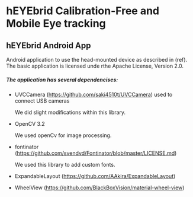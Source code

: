 # hEYEbrid Calibration-Free and Mobile Eye tracking

## hEYEbrid Android App
Android application to use the head-mounted device as described in (ref).
The basic application is licensed unde rthe Apache License, Version 2.0.

##### The application has several dependencises:
* UVCCamera (https://github.com/saki4510t/UVCCamera) used to connect USB cameras

  We did slight modifications within this library.
  
* OpenCV 3.2

  We used openCv for image processing.

* fontinator (https://github.com/svendvd/Fontinator/blob/master/LICENSE.md)

  We used this library to add custom fonts.
  
* ExpandableLayout (https://github.com/AAkira/ExpandableLayout)

* WheelView (https://github.com/BlackBoxVision/material-wheel-view)
